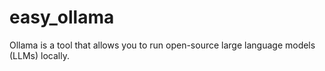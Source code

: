 # easy_ollama
 Ollama is a tool that allows you to run open-source large language models (LLMs) locally.
